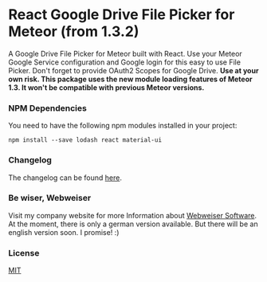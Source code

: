 # React Google Drive File Picker for Meteor (from 1.3.2)

A Google Drive File Picker for Meteor built with React. Use your Meteor Google Service configuration and Google login for this easy to use File Picker. Don't forget to provide OAuth2 Scopes for Google Drive.
**Use at your own risk. This package uses the new module loading features of Meteor 1.3. It won't be compatible with previous Meteor versions.**

### NPM Dependencies

You need to have the following npm modules installed in your project:

`npm install --save lodash react material-ui`

### Changelog

The changelog can be found [here](../master/CHANGELOG.md).

### Be wiser, Webweiser

Visit my company website for more Information about [Webweiser Software](https://www.webweiser.at). At the moment, there is only a german version available. But there will be an english version soon. I promise! :) 

### License

[MIT](../master/LICENSE)